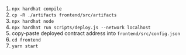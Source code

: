 1. `npx hardhat compile`
2. `cp -R ./artifacts frontend/src/artifacts`
3. `npx hardhat node`
4. `npx hardhat run scripts/deploy.js --network localhost`
5. copy-paste deployed contract address into `frontend/src/config.json`
6. `cd frontend`
7. `yarn start`
